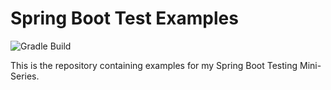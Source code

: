 # Spring Boot Test Examples

![Gradle Build](https://github.com/arhohuttunen/spring-boot-test-examples/workflows/Gradle%20Build/badge.svg)

This is the repository containing examples for my Spring Boot Testing Mini-Series.
